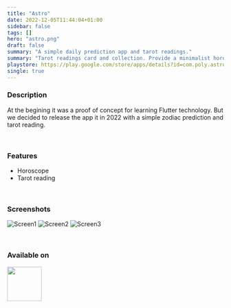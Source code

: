 ```yaml
---
title: "Astro"
date: 2022-12-05T11:44:04+01:00
sidebar: false
tags: []
hero: "astro.png"
draft: false
summary: "A simple daily prediction app and tarot readings."
summary: "Tarot readings card and collection. Provide a minimalist horoscope and motivations quotes."
playstore: https://play.google.com/store/apps/details?id=com.poly.astrology
single: true
---
```


### Description
At the begining it was a proof of concept for learning Flutter technology. 
But we decided to release the app it in 2022 with a simple zodiac prediction and tarot reading.

<br>

### Features
- Horoscope 
- Tarot reading

<br>

### Screenshots
![Screen1](/as0.png)
![Screen2](/as1.png)
![Screen3](/as2.png)

<br>

### Available on 

<a href="https://play.google.com/store/apps/details?id=com.poly.astrology" target="_blank" rel="noopener noreferrer"> <img height="80" src="/google-play-badge-nopad.png"/></a>
